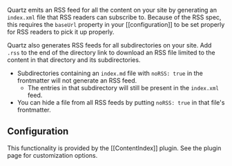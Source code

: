 Quartz emits an RSS feed for all the content on your site by generating an `index.xml` file that RSS readers can subscribe to. Because of the RSS spec, this requires the `baseUrl` property in your [[configuration]] to be set properly for RSS readers to pick it up properly.

Quartz also generates RSS feeds for all subdirectories on your site. Add `.rss` to the end of the directory link to download an RSS file limited to the content in that directory and its subdirectories.

- Subdirectories containing an `index.md` file with `noRSS: true` in the frontmatter will not generate an RSS feed.
  - The entries in that subdirectory will still be present in the `index.xml` feed.
- You can hide a file from all RSS feeds by putting `noRSS: true` in that file's frontmatter.

## Configuration

This functionality is provided by the [[ContentIndex]] plugin. See the plugin page for customization options.
